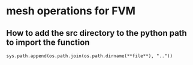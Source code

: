 # mesh operations for FVM

## How to add the src directory to the python path to import the function

`sys.path.append(os.path.join(os.path.dirname(**file**), ".."))`
